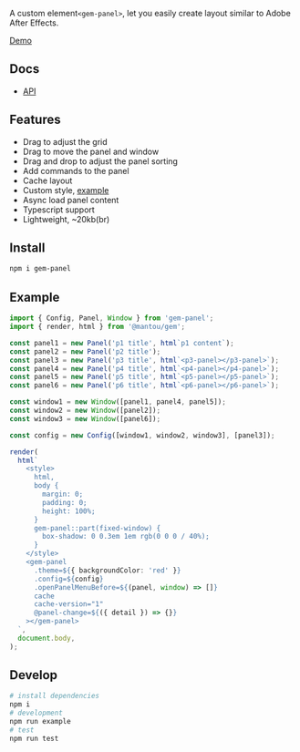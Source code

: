 A custom element`<gem-panel>`, let you easily create layout similar to Adobe After Effects.

[Demo](https://gem-panel.vercel.app/)

## Docs

- [API](./api-docs.md)

## Features

- Drag to adjust the grid
- Drag to move the panel and window
- Drag and drop to adjust the panel sorting
- Add commands to the panel
- Cache layout
- Custom style, [example](./screenshots/style.png)
- Async load panel content
- Typescript support
- Lightweight, ~20kb(br)

## Install

```bash
npm i gem-panel
```

## Example

```ts
import { Config, Panel, Window } from 'gem-panel';
import { render, html } from '@mantou/gem';

const panel1 = new Panel('p1 title', html`p1 content`);
const panel2 = new Panel('p2 title');
const panel3 = new Panel('p3 title', html`<p3-panel></p3-panel>`);
const panel4 = new Panel('p4 title', html`<p4-panel></p4-panel>`);
const panel5 = new Panel('p5 title', html`<p5-panel></p5-panel>`);
const panel6 = new Panel('p6 title', html`<p6-panel></p6-panel>`);

const window1 = new Window([panel1, panel4, panel5]);
const window2 = new Window([panel2]);
const window3 = new Window([panel6]);

const config = new Config([window1, window2, window3], [panel3]);

render(
  html`
    <style>
      html,
      body {
        margin: 0;
        padding: 0;
        height: 100%;
      }
      gem-panel::part(fixed-window) {
        box-shadow: 0 0.3em 1em rgb(0 0 0 / 40%);
      }
    </style>
    <gem-panel
      .theme=${{ backgroundColor: 'red' }}
      .config=${config}
      .openPanelMenuBefore=${(panel, window) => []}
      cache
      cache-version="1"
      @panel-change=${({ detail }) => {}}
    ></gem-panel>
  `,
  document.body,
);
```

## Develop

```bash
# install dependencies
npm i
# development
npm run example
# test
npm run test
```
